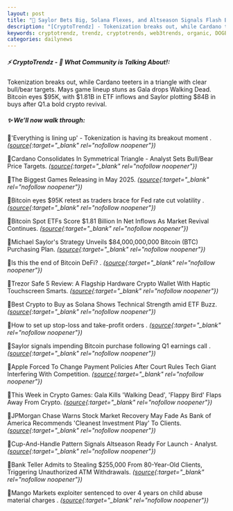 ```yaml
---
layout: post
title: "🌇 Saylor Bets Big, Solana Flexes, and Altseason Signals Flash Bitcoin News"
description: "[CryptoTrendz] - Tokenization breaks out, while Cardano teeters in a triangle with clear bull/bear targets. Mays game lineup stuns as Gala drops Walking Dead. Bitcoin eyes $95K, with $1.81B in ETF inflows and Saylor plotting $84B in buys after Q1.a bold crypto revival."
keywords: cryptotrendz, trendz, cryptotrends, web3trends, organic, DOGE, Market, Bitcoin, Crypto, Analyst
categories: dailynews
---
```


##### ⚡ CryptoTrendz - 📌 *What Community is Talking About!:*

Tokenization breaks out, while Cardano teeters in a triangle with clear bull/bear targets. Mays game lineup stuns as Gala drops Walking Dead. Bitcoin eyes $95K, with $1.81B in ETF inflows and Saylor plotting $84B in buys after Q1.a bold crypto revival.

##### ✨ *We’ll now walk through:*


🔹'Everything is lining up' - Tokenization is having its breakout moment . *([source](https://s.avyag.com/ejpu){:target="_blank" rel="nofollow noopener"})*

🔹Cardano Consolidates In Symmetrical Triangle - Analyst Sets Bull/Bear Price Targets. *([source](https://s.avyag.com/um9h){:target="_blank" rel="nofollow noopener"})*

🔹The Biggest Games Releasing in May 2025. *([source](https://s.avyag.com/ah27){:target="_blank" rel="nofollow noopener"})*

🔹Bitcoin eyes $95K retest as traders brace for Fed rate cut volatility . *([source](https://s.avyag.com/krl0){:target="_blank" rel="nofollow noopener"})*

🔹Bitcoin Spot ETFs Score $1.81 Billion In Net Inflows As Market Revival Continues. *([source](https://s.avyag.com/3dhn){:target="_blank" rel="nofollow noopener"})*

🔹Michael Saylor's Strategy Unveils $84,000,000,000 Bitcoin (BTC) Purchasing Plan. *([source](https://s.avyag.com/1o1z){:target="_blank" rel="nofollow noopener"})*

🔹Is this the end of Bitcoin DeFi? . *([source](https://s.avyag.com/nf53){:target="_blank" rel="nofollow noopener"})*

🔹Trezor Safe 5 Review: A Flagship Hardware Crypto Wallet With Haptic Touchscreen Smarts. *([source](https://s.avyag.com/20zp){:target="_blank" rel="nofollow noopener"})*

🔹Best Crypto to Buy as Solana Shows Technical Strength amid ETF Buzz. *([source](https://s.avyag.com/hi3w){:target="_blank" rel="nofollow noopener"})*

🔹How to set up stop-loss and take-profit orders . *([source](https://s.avyag.com/b93f){:target="_blank" rel="nofollow noopener"})*

🔹Saylor signals impending Bitcoin purchase following Q1 earnings call . *([source](https://s.avyag.com/yxyc){:target="_blank" rel="nofollow noopener"})*

🔹Apple Forced To Change Payment Policies After Court Rules Tech Giant Interfering With Competition. *([source](https://s.avyag.com/6esd){:target="_blank" rel="nofollow noopener"})*

🔹This Week in Crypto Games: Gala Kills 'Walking Dead', 'Flappy Bird' Flaps Away From Crypto. *([source](https://s.avyag.com/eas2){:target="_blank" rel="nofollow noopener"})*

🔹JPMorgan Chase Warns Stock Market Recovery May Fade As Bank of America Recommends 'Cleanest Investment Play' To Clients. *([source](https://s.avyag.com/8czi){:target="_blank" rel="nofollow noopener"})*

🔹Cup-And-Handle Pattern Signals Altseason Ready For Launch - Analyst. *([source](https://s.avyag.com/3etz){:target="_blank" rel="nofollow noopener"})*

🔹Bank Teller Admits to Stealing $255,000 From 80-Year-Old Clients, Triggering Unauthorized ATM Withdrawals. *([source](https://s.avyag.com/0ako){:target="_blank" rel="nofollow noopener"})*

🔹Mango Markets exploiter sentenced to over 4 years on child abuse material charges . *([source](https://s.avyag.com/h737){:target="_blank" rel="nofollow noopener"})*
